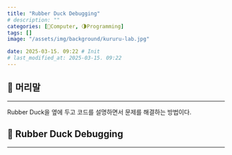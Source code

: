 ```yaml
---
title: "Rubber Duck Debugging"
# description: ""
categories: [💫Computer, 🌗Programming]
tags: []
image: "/assets/img/background/kururu-lab.jpg"

date: 2025-03-15. 09:22 # Init
# last_modified_at: 2025-03-15. 09:22 
---
```


## 💫 머리말

---

Rubber Duck을 옆에 두고 코드를 설명하면서 문제를 해결하는 방법이다.  

## 💫 Rubber Duck Debugging

---

